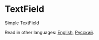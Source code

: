 # TextField

Simple TextField

Read in other languages: [English](README.md), [Русский](README.ru.md).

